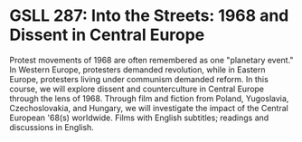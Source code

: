 # GSLL 287: Into the Streets: 1968 and Dissent in Central Europe

Protest movements of 1968 are often remembered as one "planetary event." In Western Europe, protesters demanded revolution, while in Eastern Europe, protesters living under communism demanded reform. In this course, we will explore dissent and counterculture in Central Europe through the lens of 1968. Through film and fiction from Poland, Yugoslavia, Czechoslovakia, and Hungary, we will investigate the impact of the Central European '68(s) worldwide. Films with English subtitles; readings and discussions in English.